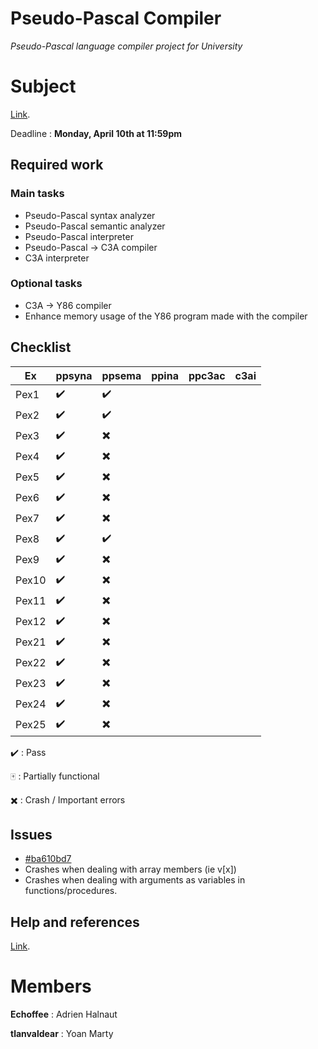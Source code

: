 
# Pseudo-Pascal Compiler
*Pseudo-Pascal language compiler project for University*

# Subject
[Link](http://dept-info.labri.fr/ENSEIGNEMENT/compi/projet.pdf).

Deadline : **Monday, April 10th at 11:59pm**

## Required work

### Main tasks

- Pseudo-Pascal syntax analyzer
- Pseudo-Pascal semantic analyzer
- Pseudo-Pascal interpreter
- Pseudo-Pascal -> C3A compiler
- C3A interpreter

### Optional tasks

- C3A -> Y86 compiler
- Enhance memory usage of the Y86 program made with the compiler 

## Checklist
Ex 	  | ppsyna | ppsema	 | ppina | ppc3ac | c3ai |
------|--------|---------|-------|--------|------|
Pex1  | ✔️ 	  |	✔️		|		|		 |		|
Pex2  | ✔️ 	  |	✔️		|		|		 |		|
Pex3  | ✔️ 	  |	✖️		|		|		 |		|
Pex4  | ✔️ 	  |	✖️		|		|		 |		|
Pex5  | ✔️ 	  |	✖️		|		|		 |		|
Pex6  | ✔️ 	  |	✖️		|		|		 |		|
Pex7  | ✔️ 	  |	✖️		|		|		 |		|
Pex8  | ✔️ 	  |	✔️		|		|		 |		|
Pex9  | ✔️ 	  |	✖️		|		|		 |		|
Pex10 | ✔️	  |	✖️		|		|		 |		|
Pex11 | ✔️ 	  |	✖️		|		|		 |		|
Pex12 | ✔️	  |	✖️		|		|		 |		|
Pex21 | ✔️	  |	✖️		|		|		 |		|
Pex22 | ✔️	  |	✖️		|		|		 |		|
Pex23 | ✔️	  |	✖️		|		|		 |		|
Pex24 | ✔️	  |	✖️		|		|		 |		|
Pex25 | ✔️	  |	✖️		|		|		 |		|

✔️ : Pass 

🀄 : Partially functional

✖️ : Crash / Important errors

## Issues
- [#ba610bd7](https://github.com/Echoffee/pp-compiler/commit/ba610bd799cef48539d7e537eecc1285ef51a5e2)
- Crashes when dealing with array members (ie v[x])
- Crashes when dealing with arguments as variables in functions/procedures. 

## Help and references

[Link](http://dept-info.labri.fr/ENSEIGNEMENT/compi/).

# Members

**Echoffee** : Adrien Halnaut

**tlanvaldear** : Yoan Marty
